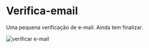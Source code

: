 # Verifica-email
Uma pequena verificação de e-mail. Ainda tem finalizar.



![verificar e-mail](https://user-images.githubusercontent.com/34645647/84158381-2f848980-aa42-11ea-9e17-8f303d0c99ca.gif)
